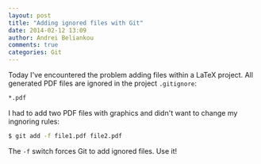 ```yaml
---
layout: post
title: "Adding ignored files with Git"
date: 2014-02-12 13:09
author: Andrei Beliankou
comments: true
categories: Git
---
```


Today I've encountered the problem adding files within a LaTeX project. All generated PDF files are ignored in the project <code>.gitignore</code>:

```bash .gitignore
*.pdf
```

I had to add two PDF files with graphics and didn't want to change my ingnoring rules:

```bash Adding ignored files with Git
$ git add -f file1.pdf file2.pdf

```

The <code>-f</code> switch forces Git to add ignored files. Use it!
